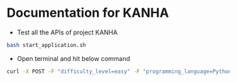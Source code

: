 # Documentation for KANHA

- Test all the APIs of project KANHA

```bash
bash start_application.sh
```

- Open terminal and hit below command

```bash
curl -X POST -F "difficulty_level=easy" -F "programming_language=Python" -F "topics=loops, functions" http://localhost:8080/generate-questions
```
